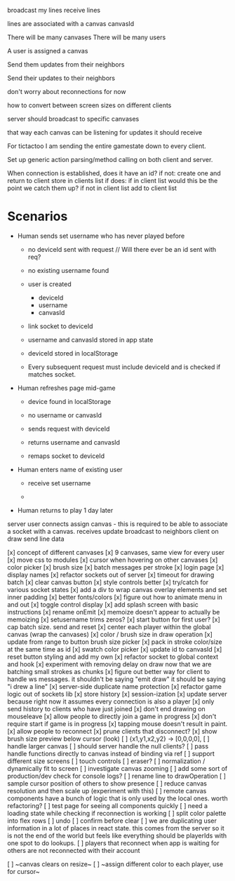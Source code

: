broadcast my lines
receive lines

lines are associated with a canvas
canvasId

There will be many canvases
There will be many users

A user is assigned a canvas

Send them updates from their neighbors

Send their updates to their neighbors

don't worry about reconnections for now

how to convert between screen sizes on different clients

server should broadcast to specific canvases

that way each canvas can be listening for updates it should receive

For tictactoo I am sending the entire gamestate down to every client.

Set up generic action parsing/method calling on both client and server.

<!-- prettier-ignore -->
When connection is established, does it have an id?
    if not:
        create one and return to client
        store in clients list
    if does:
        if in client list
            would this be the point we catch them up?
        if not in client list
            add to client list

# Scenarios

- Human sends set username who has never played before

  - no deviceId sent with request // Will there ever be an id sent with req?
  - no existing username found

  - user is created

    - deviceId
    - username
    - canvasId

  - link socket to deviceId

  - username and canvasId stored in app state
  - deviceId stored in localStorage

  - Every subsequent request must include deviceId and is checked if matches socket.

- Human refreshes page mid-game

  - device found in localStorage
  - no username or canvasId
  - sends request with deviceId
  - returns username and canvasId

  - remaps socket to deviceId

- Human enters name of existing user

  - receive set username

  -

- Human returns to play 1 day later

<!-- prettier-ignore -->
server
    user connects
        assign canvas - this is required to be able to associate a socket with a canvas.
    receives update
        broadcast to neighbors
client
    on draw
        send line data

[x] concept of different canvases
[x] 9 canvases, same view for every user
[x] move css to modules
[x] cursor when hovering on other canvases
[x] color picker
[x] brush size
[x] batch messages per stroke
[x] login page
[x] display names
[x] refactor sockets out of server
[x] timeout for drawing batch
[x] clear canvas button
[x] style controls better
[x] try/catch for various socket states
[x] add a div to wrap canvas overlay elements and set inner padding
[x] better fonts/colors
[x] figure out how to animate menu in and out
[x] toggle control display
[x] add splash screen with basic instructions
[x] rename onEmit
[x] memoize doesn't appear to actually be memoizing
[x] setusername trims zeros?
[x] start button for first user?
[x] cap batch size. send and reset
[x] center each player within the global canvas (wrap the canvases)
[x] color / brush size in draw operation
[x] update from range to button brush size picker
[x] pack in stroke color/size at the same time as id
[x] swatch color picker
[x] update id to canvasId
[x] reset button styling and add my own
[x] refactor socket to global context and hook
[x] experiment with removing delay on draw now that we are batching small strokes as chunks
[x] figure out better way for client to handle ws messages. it shouldn't be saying "emit draw" it should be saying "i drew a line"
[x] server-side duplicate name protection
[x] refactor game logic out of sockets lib
[x] store history
[x] session-ization
[x] update server because right now it assumes every connection is also a player
[x] only send history to clients who have just joined
[x] don't end drawing on mouseleave
[x] allow people to directly join a game in progress
[x] don't require start if game is in progress
[x] tapping mouse doesn't result in paint.
[x] allow people to reconnect
[x] prune clients that disconnect?
[x] show brush size preview below cursor (look)
[ ] {x1,y1,x2,y2} -> [0,0,0,0],
[ ] handle larger canvas
[ ] should server handle the null clients?
[ ] pass handle functions directly to canvas instead of binding via ref
[ ] support different size screens
[ ] touch controls
[ ] eraser?
[ ] normalization / dynamically fit to screen
[ ] investigate canvas zooming
[ ] add some sort of production/dev check for console logs?
[ ] rename line to drawOperation
[ ] sample cursor position of others to show presence
[ ] reduce canvas resolution and then scale up (experiment with this)
[ ] remote canvas components have a bunch of logic that is only used by the local ones. worth refactoring?
[ ] test page for seeing all components quickly
[ ] need a loading state while checking if reconnection is working
[ ] split color palette into flex rows
[ ] undo
[ ] confirm before clear
[ ] we are duplicating user information in a lot of places in react state. this comes from the server so it is not the end of the world but feels like everything should be playerIds with one spot to do lookups.
[ ] players that reconnect when app is waiting for others are not reconnected with their account

<!-- OLD -->

[ ] ~canvas clears on resize~
[ ] ~assign different color to each player, use for cursor~
